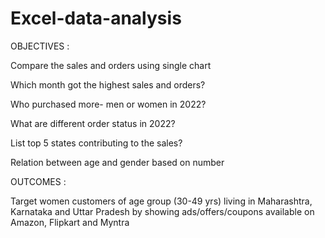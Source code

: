 # Excel-data-analysis

OBJECTIVES :

 Compare the sales and orders using single chart

 Which month got the highest sales and orders?

 Who purchased more- men or women in 2022?

 What are different order status in 2022?

 List top 5 states contributing to the sales?

 Relation between age and gender based on number



OUTCOMES :

Target women customers of age group (30-49 yrs) living in Maharashtra, Karnataka and Uttar Pradesh by showing ads/offers/coupons available on Amazon, Flipkart and Myntra
